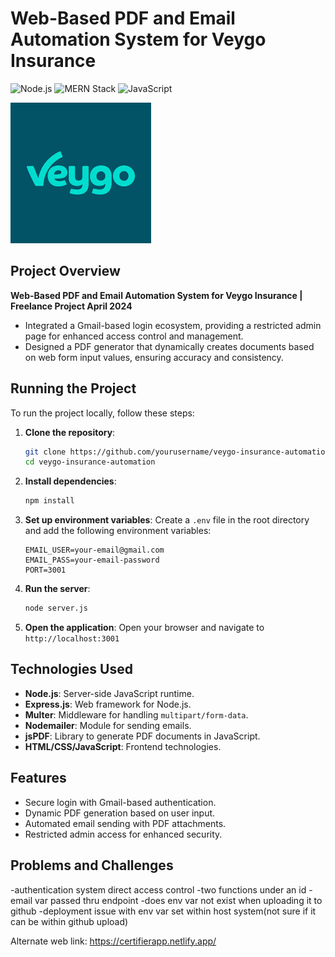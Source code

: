 # Web-Based PDF and Email Automation System for Veygo Insurance

![Node.js](https://img.shields.io/badge/Node.js-339933?style=for-the-badge&logo=nodedotjs&logoColor=white)
![MERN Stack](https://img.shields.io/badge/MERN-Stack-43B02A?style=for-the-badge&logo=javascript&logoColor=white)
![JavaScript](https://img.shields.io/badge/JavaScript-F7DF1E?style=for-the-badge&logo=javascript&logoColor=white)

![Veygo](veygo.webp)

## Project Overview

**Web-Based PDF and Email Automation System for Veygo Insurance | Freelance Project April 2024**

- Integrated a Gmail-based login ecosystem, providing a restricted admin page for enhanced access control and management.
- Designed a PDF generator that dynamically creates documents based on web form input values, ensuring accuracy and consistency.

## Running the Project

To run the project locally, follow these steps:

1. **Clone the repository**:
    ```sh
    git clone https://github.com/yourusername/veygo-insurance-automation.git
    cd veygo-insurance-automation
    ```

2. **Install dependencies**:
    ```sh
    npm install
    ```

3. **Set up environment variables**:
    Create a `.env` file in the root directory and add the following environment variables:
    ```env
    EMAIL_USER=your-email@gmail.com
    EMAIL_PASS=your-email-password
    PORT=3001
    ```

4. **Run the server**:
    ```sh
    node server.js
    ```

5. **Open the application**:
    Open your browser and navigate to `http://localhost:3001`


## Technologies Used

- **Node.js**: Server-side JavaScript runtime.
- **Express.js**: Web framework for Node.js.
- **Multer**: Middleware for handling `multipart/form-data`.
- **Nodemailer**: Module for sending emails.
- **jsPDF**: Library to generate PDF documents in JavaScript.
- **HTML/CSS/JavaScript**: Frontend technologies.

## Features

- Secure login with Gmail-based authentication.
- Dynamic PDF generation based on user input.
- Automated email sending with PDF attachments.
- Restricted admin access for enhanced security.


## Problems and Challenges

-authentication system direct access control
-two functions under an id
-email var passed thru endpoint
-does env var not exist when uploading it to github
-deployment issue with env var set within host system(not sure if it can be within github upload)

Alternate web link: https://certifierapp.netlify.app/

